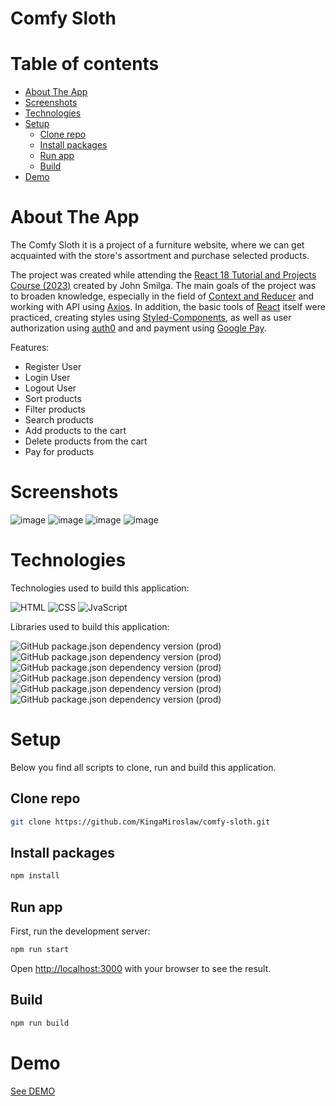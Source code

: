 # Comfy Sloth

# Table of contents

- [About The App](#about-the-app)
- [Screenshots](#screenshots)
- [Technologies](#technologies)
- [Setup](#setup)
  - [Clone repo](#clone-repo)
  - [Install packages](#install-packages)
  - [Run app](#run-app)
  - [Build](#build)
- [Demo](#demo)

# About The App

The Comfy Sloth it is a project of a furniture website, where we can get acquainted with the store's assortment and purchase selected products.

The project was created while attending the [React 18 Tutorial and Projects Course (2023)](https://www.udemy.com/course/react-tutorial-and-projects-course/) created by John Smilga. The main goals of the project was to broaden knowledge, especially in the field of [Context and Reducer](https://react.dev/learn/scaling-up-with-reducer-and-context) and working with API using [Axios](https://axios-http.com/docs/intro). In addition, the basic tools of [React](https://reactjs.org/) itself were practiced, creating styles using [Styled-Components](https://styled-components.com/), as well as user authorization using [auth0](https://auth0.com/) and and payment using [Google Pay](https://www.npmjs.com/package/@google-pay/button-react).

Features:
- Register User
- Login User
- Logout User
- Sort products
- Filter products
- Search products
- Add products to the cart
- Delete products from the cart
- Pay for products


# Screenshots

![image](https://github.com/KingaMiroslaw/comfy-sloth/assets/106964401/8558297f-a2f5-481d-9f3f-2ddea774e56f)
![image](https://github.com/KingaMiroslaw/comfy-sloth/assets/106964401/28fa532b-958b-4218-b004-1f87693f15e3)
![image](https://github.com/KingaMiroslaw/comfy-sloth/assets/106964401/dee7bcf6-5eaf-4f8b-8f3e-ff7712dba692)
![image](https://github.com/KingaMiroslaw/comfy-sloth/assets/106964401/37b42f00-6ff4-48e4-85d3-cb84a90072a5)


# Technologies

Technologies used to build this application:

![HTML](https://img.shields.io/badge/HTML5-E34F26?style=for-the-badge&logo=html5&logoColor=white)
![CSS](https://img.shields.io/badge/CSS3-1572B6?style=for-the-badge&logo=css3&logoColor=white)
![JvaScript](https://img.shields.io/badge/JavaScript-F7DF1E?style=for-the-badge&logo=javascript&logoColor=black)



Libraries used to build this application:

![GitHub package.json dependency version (prod)](https://img.shields.io/github/package-json/dependency-version/KingaMiroslaw/comfy-sloth/react)
![GitHub package.json dependency version (prod)](https://img.shields.io/github/package-json/dependency-version/KingaMiroslaw/comfy-sloth/react-dom)
![GitHub package.json dependency version (prod)](https://img.shields.io/github/package-json/dependency-version/KingaMiroslaw/comfy-sloth/axios)
![GitHub package.json dependency version (prod)](https://img.shields.io/github/package-json/dependency-version/KingaMiroslaw/comfy-sloth/react-router-dom)
![GitHub package.json dependency version (prod)](https://img.shields.io/github/package-json/dependency-version/KingaMiroslaw/comfy-sloth/react-icons)
![GitHub package.json dependency version (prod)](https://img.shields.io/github/package-json/dependency-version/KingaMiroslaw/comfy-sloth/styled-components)




# Setup

Below you find all scripts to clone, run and build this application.

## Clone repo

```bash
git clone https://github.com/KingaMiroslaw/comfy-sloth.git
```

## Install packages

```bash
npm install
```

## Run app

First, run the development server:

```bash
npm run start
```

Open [http://localhost:3000](http://localhost:3000) with your browser to see the result.

## Build

```bash
npm run build
```

# Demo

[See DEMO](https://comfy-sloth-nine.vercel.app/)
